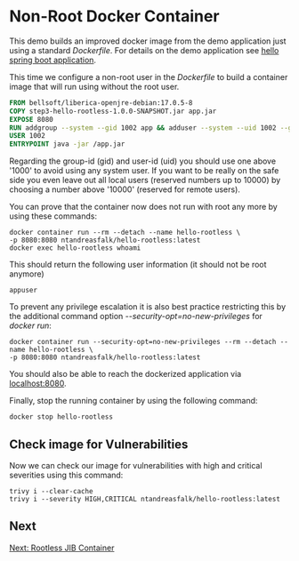 # Non-Root Docker Container

This demo builds an improved docker image from the demo application just using a standard _Dockerfile_.
For details on the demo application see [hello spring boot application](../step1-hello-spring-boot).

This time we configure a non-root user in the _Dockerfile_ to build a container image that will run using
without the root user.

```dockerfile
FROM bellsoft/liberica-openjre-debian:17.0.5-8
COPY step3-hello-rootless-1.0.0-SNAPSHOT.jar app.jar
EXPOSE 8080
RUN addgroup --system --gid 1002 app && adduser --system --uid 1002 --gid 1002 appuser
USER 1002
ENTRYPOINT java -jar /app.jar
```

Regarding the group-id (gid) and user-id (uid) you should use one above '1000' to avoid using any system user.
If you want to be really on the safe side you even leave out all local users (reserved numbers up to 10000) by choosing a number above '10000' (reserved for remote users).

You can prove that the container now does not run with root any more by using these commands:

```shell
docker container run --rm --detach --name hello-rootless \
-p 8080:8080 ntandreasfalk/hello-rootless:latest
docker exec hello-rootless whoami
```

This should return the following user information (it should not be root anymore)

```shell
appuser
```

To prevent any privilege escalation it is also best practice restricting this by the additional command option _--security-opt=no-new-privileges_ 
for _docker run_:

```shell
docker container run --security-opt=no-new-privileges --rm --detach --name hello-rootless \
-p 8080:8080 ntandreasfalk/hello-rootless:latest
```

You should also be able to reach the dockerized application via [localhost:8080](http://localhost:8080).

Finally, stop the running container by using the following command:

```shell
docker stop hello-rootless
```

## Check image for Vulnerabilities

Now we can check our image for vulnerabilities with high and critical severities using this command:

```shell
trivy i --clear-cache
trivy i --severity HIGH,CRITICAL ntandreasfalk/hello-rootless:latest
```

## Next

[Next: Rootless JIB Container](../step4-hello-rootless-jib)
